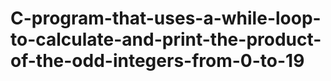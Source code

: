 # C-program-that-uses-a-while-loop-to-calculate-and-print-the-product-of-the-odd-integers-from-0-to-19